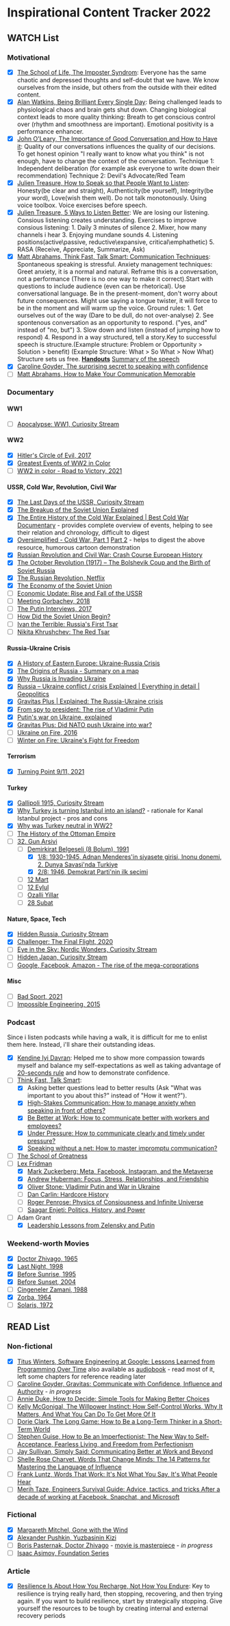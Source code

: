 # Inspirational Content Tracker 2022
## WATCH List

### Motivational
- [x] [The School of Life, The Imposter Syndrom](https://www.youtube.com/watch?v=eqhUHyVpAwE): Everyone has the same chaotic and depressed thoughts and self-doubt that we have. We know ourselves from the inside, but others from the outside with their edited content.
- [x] [Alan Watkins, Being Brilliant Every Single Day](https://www.youtube.com/watch?v=fRItG9G1rb4): Being challenged leads to physiological chaos and brain gets shut down. Changing biological context leads to more quality thinking: Breath to get conscious control over (rhythm and smoothness are important). Emotional positivity is a performance enhancer.
- [x] [John O'Leary, The Importance of Good Conversation and How to Have it](https://www.ted.com/talks/john_o_leary_the_importance_of_good_conversation_and_how_to_have_it#t-2129): Quality of our conversations influences the quality of our decisions. To get honest opinion "I really want to know what you think" is not enough, have to change the context of the conversation. Technique 1: Independent deliberation (for example ask everyone to write down their recommendation) Technique 2: Devil's Advocate/Red Team
- [x] [Julien Treasure, How to Speak so that People Want to Listen](https://www.ted.com/talks/julian_treasure_how_to_speak_so_that_people_want_to_listen): Honesty(be clear and straight), Authenticity(be yourself), Integrity(be your word), Love(wish them well). Do not talk monotonously. Using voice toolbox. Voice exercises before speech.
- [x] [Julien Treasure, 5 Ways to Listen Better](https://www.ted.com/talks/julian_treasure_5_ways_to_listen_better#t-5856): We are losing our listening. Consious listening creates understanding. Exercises to improve consious listening: 1. Daily 3 minutes of silence 2. Mixer, how many channels i hear 3. Enjoying mundane sounds 4. Listening positions(active\passive, reductive\expansive, critical\emphathetic) 5. RASA (Receive, Appreciate, Summarize, Ask)
- [x] [Matt Abrahams, Think Fast, Talk Smart: Communication Techniques](https://www.youtube.com/watch?v=HAnw168huqA): Spontaneous speaking is stressful. Anxiety management techniques: Greet anxiety, it is a normal and natural. Reframe this is a conversation, not a performance (There is no one way to make it correct).Start with questions to include audience (even can be rhetorical). Use conversational language. Be in the present-moment, don't worry about future consequences. Might use saying a tongue twister, it will force to be in the moment and will warm up the voice. Ground rules: 1. Get ourselves out of the way (Dare to be dull, do not over-analyse) 2. See spontenous conversation as an opportunity to respond. ("yes, and" instead of "no, but") 3. Slow down and listen (instead of jumping how to respond) 4. Respond in a way structured, tell a story.Key to successful speech is structure.(Example structure: Problem or Opportunity > Solution > benefit) (Example Structure: What > So What > Now What) Structure sets us free. **[Handouts](https://nofreakingspeaking.com/)** [Summary of the speech](https://nofreakingspeaking.com/wp-content/uploads/2016/07/Be-Confident-When-Called-On-Abrahams.pdf)
- [x] [Caroline Goyder, The surprising secret to speaking with confidence](https://youtu.be/a2MR5XbJtXU)
- [ ] [Matt Abrahams, How to Make Your Communication Memorable](https://www.youtube.com/watch?v=Fsr4yrSAIAQ)

### Documentary 
#### WW1
- [ ] [Apocalypse: WW1, Curiosity Stream](https://curiositystream.com/video/3047)

#### WW2
- [x] [Hitler's Circle of Evil, 2017](https://www.netflix.com/nl-en/title/80138915)
- [x] [Greatest Events of WW2 in Color](https://www.netflix.com/nl-en/title/80989924) 
- [ ] [WW2 in color - Road to Victory, 2021](https://www.netflix.com/gb/title/81488464)

#### USSR, Cold War, Revolution, Civil War
- [x] [The Last Days of the USSR, Curiosity Stream](https://curiositystream.com/video/4723?utm_campaign=D-PerformanceMax-ROW&utm_medium=display&utm_source=google&utm_placement=&utm_content=&gclid=EAIaIQobChMI9YqEwMbV9gIVxJrVCh1rfAACEAAYASAAEgIww_D_BwE)
- [x] [The Breakup of the Soviet Union Explained](https://youtu.be/t2GmtBCVHzY)
- [x] [The Entire History of the Cold War Explained | Best Cold War Documentary](https://www.youtube.com/watch?v=XDrykOhrb5s) - provides complete overview of events, helping to see their relation and chronology, difficult to digest
- [x] [Oversimplified - Cold War, Part 1](https://youtu.be/I79TpDe3t2g) [Part 2](https://youtu.be/OIYy32RuHao) - helps to digest the above resource, humorous cartoon demonstration
- [x] [Russian Revolution and Civil War: Crash Course European History](https://youtu.be/U6KR4cLLVzQ)
- [x] [The October Revolution (1917) – The Bolshevik Coup and the Birth of Soviet Russia](https://youtu.be/QGxR1sanyyU)
- [x] [The Russian Revolution, Netflix](https://www.netflix.com/gb/title/80158770)
- [x] [The Economy of the Soviet Union](https://youtu.be/S3Jkqqlpibo)
- [ ] [Economic Update: Rise and Fall of the USSR](https://youtu.be/_Y-TWFKw4tU)
- [ ] [Meeting Gorbachev, 2018](https://www.imdb.com/title/tt8811382/)
- [ ] [The Putin Interviews, 2017](https://www.imdb.com/title/tt6840134/)
- [ ] [How Did the Soviet Union Begin?](https://youtu.be/mY5P2ehFDPQ)
- [ ] [Ivan the Terrible: Russia's First Tsar](https://www.youtube.com/watch?v=2wr63FdF_sg)
- [ ] [Nikita Khrushchev: The Red Tsar](https://www.youtube.com/watch?v=3WBUaCbQ0g8)

#### Russia-Ukraine Crisis
- [x] [A History of Eastern Europe: Ukraine-Russia Crisis](https://www.youtube.com/watch?v=l1WL2VJOn2A)
- [x] [The Origins of Russia - Summary on a map](https://youtu.be/qUgzqkCW6A4)
- [x] [Why Russia is Invading Ukraine](https://youtu.be/If61baWF4GE)
- [x] [Russia – Ukraine conflict / crisis Explained | Everything in detail | Geopolitics](https://youtu.be/h2P9AmGcMdM)
- [x] [Gravitas Plus | Explained: The Russia-Ukraine crisis](https://youtu.be/nK-yJD_fAtk)
- [x] [From spy to president: The rise of Vladimir Putin](https://youtu.be/lxMWSmKieuc)
- [x] [Putin's war on Ukraine, explained](https://youtu.be/MVu8QbxafJE)
- [x] [Gravitas Plus: Did NATO push Ukraine into war?](https://youtu.be/TzgPJeYZaOU)
- [ ] [Ukraine on Fire, 2016](https://www.imdb.com/title/tt5724358/)
- [ ] [Winter on Fire: Ukraine's Fight for Freedom](https://www.imdb.com/title/tt4908644/)

#### Terrorism
- [x] [Turning Point 9/11, 2021](https://www.netflix.com/gb/title/81315804)

#### Turkey
- [x] [Gallipoli 1915, Curiosity Stream](https://curiositystream.com/video/4085?collectionId=140)
- [x] [Why Turkey is turning Istanbul into an island?](https://youtu.be/F6I7eHVXh2A) - rationale for Kanal Istanbul project - pros and cons
- [x] [Why was Turkey neutral in WW2?](https://youtu.be/apwmP2g_D7k)
- [ ] [The History of the Ottoman Empire](https://youtu.be/f9c4Y7Vf7G0)
- [ ] [32. Gun Arsivi](https://www.youtube.com/watch?v=A_kb7LmYpmQ)
   - [ ] [Demirkirat Belgeseli (8 Bolum), 1991](https://www.youtube.com/watch?v=_kVCHHBRuSE)
        - [x] [1/8: 1930-1945, Adnan Menderes'in siyasete girisi, Inonu donemi, 2. Dunya Savasi'nda Turkiye](https://www.youtube.com/watch?app=desktop&v=sBPfjeWbp9Q)
        - [x] [2/8: 1946, Demokrat Parti'nin ilk secimi](https://www.youtube.com/watch?v=uFGz_hN-A94)
   - [ ] [12 Mart](https://www.youtube.com/watch?v=_kVCHHBRuSE) 
   - [ ] [12 Eylul](https://www.youtube.com/watch?v=arGodO-a1sE)
   - [ ] [Ozalli Yillar](https://www.youtube.com/watch?v=arGodO-a1sE)
   - [ ] [28 Subat](https://www.youtube.com/watch?v=arGodO-a1sE)

#### Nature, Space, Tech
- [x] [Hidden Russia, Curiosity Stream](https://curiositystream.com/video/3655)
- [x] [Challenger: The Final Flight, 2020](https://www.netflix.com/nl-en/title/81012137)
- [ ] [Eye in the Sky: Nordic Wonders, Curiosity Stream](https://curiositystream.com/video/4604)
- [ ] [Hidden Japan, Curiosity Stream](https://curiositystream.com/video/3643)
- [ ] [Google, Facebook, Amazon - The rise of the mega-corporations](https://youtu.be/Dy8ogOaKk4Y)

#### Misc
- [ ] [Bad Sport, 2021](https://www.netflix.com/gb/title/81084829)  
- [ ] [Impossible Engineering, 2015](https://yesterday.uktv.co.uk/shows/impossible-engineering/)

### Podcast
Since i listen podcasts while having a walk, it is difficult for me to enlist them here. Instead, i'll share their outstanding ideas.
- [x] [Kendine Iyi Davran](https://open.spotify.com/show/1OsUxSME9IyoE1ZyDpRLxc): Helped me to show more compassion towards myself and balance my self-expectations as well as taking advantage of [20-seconds rule](https://www.samuelthomasdavies.com/the-20-second-rule/) and how to demonstrate confidence.
- [ ] [Think Fast, Talk Smart](https://open.spotify.com/show/6ll0MwobDt1JW9gYaOONEo): 
    - [X] Asking better questions lead to better results (Ask "What was important to you about this?" instead of "How it went?").
    - [X] [High-Stakes Communication: How to manage anxiety when speaking in front of others?](https://open.spotify.com/episode/0X6mdscnepO358a7VeElO8?si=f431e1a009ed4b60)
    - [X] [Be Better at Work: How to communicate better with workers and employees?](https://open.spotify.com/episode/1v5yiQuY7lW07DOPsmecuK?si=11106a34b2ce42b5&nd=1)
    - [X] [Under Pressure: How to communicate clearly and timely under pressure?](https://open.spotify.com/episode/3kMIyy0aL0fj4GFWCzQNIy?si=05c87b3b91984a83&nd=1)
    - [X] [Speaking withput a net: How to master impromptu communication?](https://open.spotify.com/episode/0r5eLIrMso6vbsvXtaRpa2?si=f05206e09cc0448c&nd=1)
- [ ] [The School of Greatness](https://open.spotify.com/show/07GQhOZboEZOE1ysnFLipT)
- [ ] [Lex Fridman](https://lexfridman.com)
    - [X] [Mark Zuckerberg: Meta, Facebook, Instagram, and the Metaverse](https://lexfridman.com/mark-zuckerberg/)
    - [x] [Andrew Huberman: Focus, Stress, Relationships, and Friendship](https://lexfridman.com/andrew-huberman-3/)
    - [x] [Oliver Stone: Vladimir Putin and War in Ukraine](https://www.youtube.com/watch?v=ygAqYC8JOQI)
    - [ ] [Dan Carlin: Hardcore History](https://www.youtube.com/watch?v=-k-ztNsBM54)
    - [ ] [Roger Penrose: Physics of Consiousness and Infinite Universe](https://www.youtube.com/watch?v=orMtwOz6Db0)
    - [ ] [Saagar Enjeti: Politics, History, and Power](https://www.youtube.com/watch?v=grceJbuPUXI)
- [ ] Adam Grant
    - [x] [Leadership Lessons from Zelensky and Putin](https://open.spotify.com/show/4eylg9GZJOVvUhTynt4jjA)

### Weekend-worth Movies
- [x] [Doctor Zhivago, 1965](https://www.imdb.com/title/tt0059113/)
- [x] [Last Night, 1998](https://www.imdb.com/title/tt0156729/)
- [x] [Before Sunrise, 1995](https://www.imdb.com/title/tt0112471/)
- [x] [Before Sunset, 2004](https://www.imdb.com/title/tt0381681/)
- [ ] [Cingeneler Zamani, 1988](https://www.imdb.com/title/tt0097223/)
- [x] [Zorba, 1964](https://www.imdb.com/title/tt0057831/)
- [ ] [Solaris, 1972](https://www.imdb.com/title/tt0069293/)

## READ List
### Non-fictional
- [X] [Titus Winters, Software Engineering at Google: Lessons Learned from Programming Over Time](https://www.goodreads.com/book/show/48816586-software-engineering-at-google) also available as [audiobook](https://www.audible.co.uk/pd/Software-Engineering-at-Google-Audiobook/B08VKV55RV?source_code=M2M14DFT1BkSH082015011R&&ipRedirectOverride=true&gclid=Cj0KCQiAt8WOBhDbARIsANQLp961t7agEDI-ZHk7zEHuLLzISIqlKfJ3hqnRRqT23q_tvq24gEACw7oaAnw8EALw_wcB&gclsrc=aw.ds) - read most of it, left some chapters for reference reading later
- [ ] [Caroline Goyder, Gravitas: Communicate with Confidence, Influence and Authority](https://www.goodreads.com/book/show/18685594-gravitas) - *in progress*
- [ ] [Annie Duke, How to Decide: Simple Tools for Making Better Choices](https://www.amazon.com/How-Decide-Simple-Making-Choices-ebook/dp/B07TRJB3S3)
- [ ] [Kelly McGonigal, The Willpower Instinct: How Self-Control Works, Why It Matters, And What You Can Do To Get More Of It](https://www.amazon.co.uk/Willpower-Instinct-Kelly-McGonigal/dp/1583335080)
- [ ] [Dorie Clark, The Long Game: How to Be a Long-Term Thinker in a Short-Term World](https://www.amazon.co.uk/Long-Game-Long-Term-Thinker-Short-Term/dp/164782057X)
- [ ] [Stephen Guise, How to Be an Imperfectionist: The New Way to Self-Acceptance, Fearless Living, and Freedom from Perfectionism](https://www.amazon.co.uk/How-Be-Imperfectionist-Self-Acceptance-Perfectionism-ebook/dp/B00UMG535Y)
- [ ] [Jay Sullivan, Simply Said: Communicating Better at Work and Beyond](https://www.goodreads.com/book/show/33232697-simply-said)
- [ ] [Shelle Rose Charvet, Words That Change Minds: The 14 Patterns for Mastering the Language of Influence](https://www.goodreads.com/book/show/44583310-words-that-change-minds) 
- [ ] [Frank Luntz, Words That Work: It's Not What You Say, It's What People Hear](https://www.goodreads.com/book/show/95884.Words_That_Work)
- [ ] [Merih Taze, Engineers Survival Guide: Advice, tactics, and tricks After a decade of working at Facebook, Snapchat, and Microsoft](https://www.amazon.com/Engineers-Survival-Guide-Facebook-Microsoft/dp/B09MBZBGFK)

### Fictional
- [x] [Margareth Mitchel, Gone with the Wind](https://www.goodreads.com/tr/book/show/18405.Gone_with_the_Wind)
- [x] [Alexander Pushkin, Yuzbasinin Kizi](https://www.amazon.com/Y%C3%BCzbasinin-Y%C3%BDld%C3%BDz-Aleksandr-Sergeyevic-Puskin/dp/6059199968)
- [ ] [Boris Pasternak, Doctor Zhivago](https://www.goodreads.com/book/show/130440.Doctor_Zhivago) - [movie is masterpiece](https://www.imdb.com/title/tt0059113/) - *in progress*
- [ ] [Isaac Asimov, Foundation Series](https://www.howtoread.me/foundation-series-books-in-order/)

### Article
- [X] [Resilience Is About How You Recharge, Not How You Endure](https://hbr.org/2016/06/resilience-is-about-how-you-recharge-not-how-you-endure): Key to resilience is trying really hard, then stopping, recovering, and then trying again. If you want to build resilience, start by strategically stopping. Give yourself the resources to be tough by creating internal and external recovery periods
